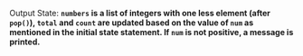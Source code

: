 Output State: **`numbers` is a list of integers with one less element (after `pop()`), `total` and `count` are updated based on the value of `num` as mentioned in the initial state statement. If `num` is not positive, a message is printed.**